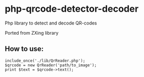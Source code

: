 # php-qrcode-detector-decoder
Php library to detect and decode QR-codes


Ported from ZXing library

How to use:
--------------
    include_once('./lib/QrReader.php');
    $qrcode = new QrReader('path/to_image');
    print $text = $qrcode->text();
